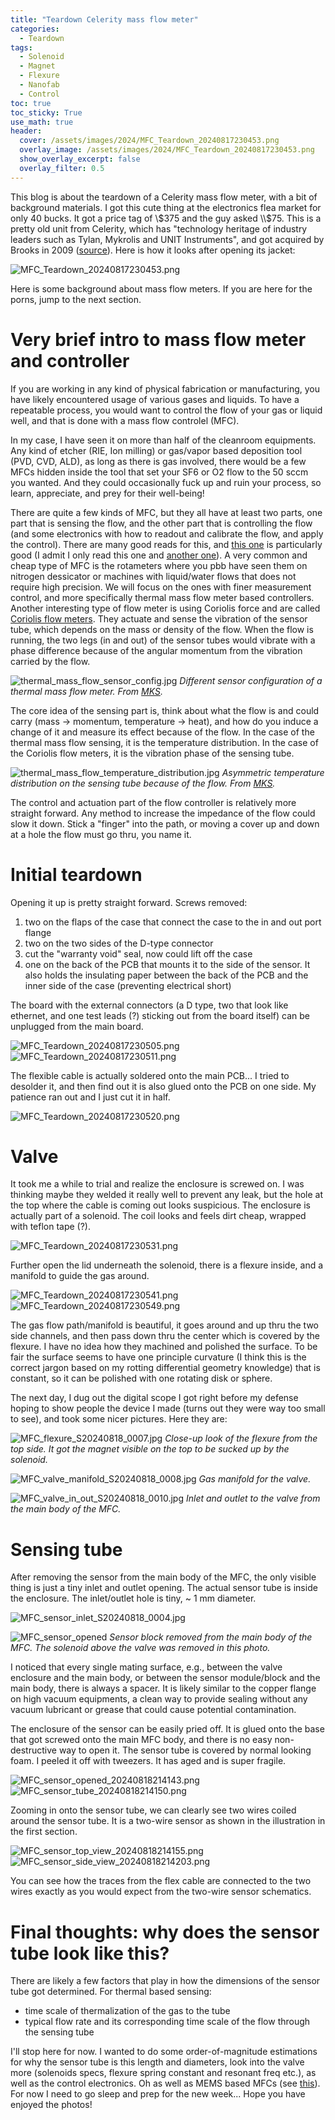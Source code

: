 ```yaml
---
title: "Teardown Celerity mass flow meter"
categories:
  - Teardown
tags:
  - Solenoid
  - Magnet
  - Flexure
  - Nanofab
  - Control
toc: true
toc_sticky: True
use_math: true
header:
  cover: /assets/images/2024/MFC_Teardown_20240817230453.png
  overlay_image: /assets/images/2024/MFC_Teardown_20240817230453.png
  show_overlay_excerpt: false
  overlay_filter: 0.5
---
```



This blog is about the teardown of a Celerity mass flow meter, with a bit of background materials. I got this cute thing at the electronics flea market for only 40 bucks. It got a price tag of \\$375 and the guy asked \\$75. This is a pretty old unit from Celerity, which has "technology heritage of industry leaders such as Tylan, Mykrolis and UNIT Instruments", and got acquired by Brooks in 2009 ([source](https://www.brooksinstrument.com/en/about-us/history)). Here is how it looks after opening its jacket:


![MFC_Teardown_20240817230453.png](/assets/images/2024/MFC_Teardown_20240817230453.png)

Here is some background about mass flow meters. If you are here for the porns, jump to the next section.


# Very brief intro to mass flow meter and controller

If you are working in any kind of physical fabrication or manufacturing, you have likely encountered usage of various gases and liquids. To have a repeatable process, you would want to control the flow of your gas or liquid well, and that is done with a mass flow controlel (MFC).

In my case, I have seen it on more than half of the cleanroom equipments. Any kind of etcher (RIE, Ion milling) or gas/vapor based deposition tool (PVD, CVD, ALD), as long as there is gas involved, there would be a few MFCs hidden inside the tool that set your SF6 or O2 flow to the 50 sccm you wanted. And they could occasionally fuck up and ruin your process, so learn, appreciate, and prey for their well-being!

There are quite a few kinds of MFC, but they all have at least two parts, one part that is sensing the flow, and the other part that is controlling the flow (and some electronics with how to readout and calibrate the flow, and apply the control). There are many good reads for this, and [this one](https://www.mks.com/mass-flow-technology-technote) is particularly good (I admit I only read this one and [another one](https://www.bronkhorst.com/en-us/service-support/knowledge-base/coriolis-mass-flow-measuring-principle/)). A very common and cheap type of MFC is the rotameters where you pbb have seen them on nitrogen dessicator or machines with liquid/water flows that does not require high precision. We will focus on the ones with finer measurement control, and more specifically thermal mass flow meter based controllers. Another interesting type of flow meter is using Coriolis force and are called [Coriolis flow meters](https://www.bronkhorst.com/en-us/service-support/knowledge-base/coriolis-mass-flow-measuring-principle/). They actuate and sense the vibration of the sensor tube, which depends on the mass or density of the flow. When the flow is running, the two legs (in and out) of the sensor tubes would vibrate with a phase difference  because of the angular momentum from the vibration carried by the flow.

![thermal_mass_flow_sensor_config.jpg](/assets/images/2024/thermal_mass_flow_sensor_config.jpg)
*Different sensor configuration of a thermal mass flow meter. From [MKS](https://www.mks.com/mass-flow-technology-technote).*

The core idea of the sensing part is, think about what the flow is and could carry (mass -> momentum, temperature -> heat), and how do you induce a change of it and measure its effect because of the flow. In the case of the thermal mass flow sensing, it is the temperature distribution. In the case of the Coriolis flow meters, it is the vibration phase of the sensing tube.


![thermal_mass_flow_temperature_distribution.jpg](/assets/images/2024/thermal_mass_flow_temperature_distribution.jpg)
*Asymmetric temperature distribution on the sensing tube because of the flow. From [MKS](https://www.mks.com/mass-flow-technology-technote).*


The control and actuation part of the flow controller is relatively more straight forward. Any method to increase the impedance of the flow could slow it down. Stick a "finger" into the path, or moving a cover up and down at a hole the flow must go thru, you name it.


# Initial teardown

Opening it up is pretty straight forward. Screws removed:
1. two on the flaps of the case that connect the case to the in and out port flange
2. two on the two sides of the D-type connector
3. cut the "warranty void" seal, now could lift off the case
4. one on the back of the PCB that mounts it to the side of the sensor. It also holds the insulating paper between the back of the PCB and the inner side of the case (preventing electrical short)

The board with the external connectors (a D type, two that look like ethernet, and one test leads (?) sticking out from the board itself) can be unplugged from the main board.


![MFC_Teardown_20240817230505.png](/assets/images/2024/MFC_Teardown_20240817230505.png)
![MFC_Teardown_20240817230511.png](/assets/images/2024/MFC_Teardown_20240817230511.png)

The flexible cable is actually soldered onto the main PCB... I tried to desolder it, and then find out it is also glued onto the PCB on one side. My patience ran out and I just cut it in half.

![MFC_Teardown_20240817230520.png](/assets/images/2024/MFC_Teardown_20240817230520.png)


# Valve

It took me a while to trial and realize the enclosure is screwed on. I was thinking maybe they welded it really well to prevent any leak, but the hole at the top where the cable is coming out looks suspicious. The enclosure is actually part of a solenoid. The coil looks and feels dirt cheap, wrapped with teflon tape (?).



![MFC_Teardown_20240817230531.png](/assets/images/2024/MFC_Teardown_20240817230531.png)

Further open the lid underneath the solenoid, there is a flexure inside, and a manifold to guide the gas around.


![MFC_Teardown_20240817230541.png](/assets/images/2024/MFC_Teardown_20240817230541.png)
![MFC_Teardown_20240817230549.png](/assets/images/2024/MFC_Teardown_20240817230549.png)

The gas flow path/manifold is beautiful, it goes around and up thru the two side channels, and then pass down thru the center which is covered by the flexure. I have no idea how they machined and polished the surface. To be fair the surface seems to have one principle curvature (I think this is the correct jargon based on my rotting differential geometry knowledge) that is constant, so it can be polished with one rotating disk or sphere.

The next day, I dug out the digital scope I got right before my defense hoping to show people the device I made (turns out they were way too small to see), and took some nicer pictures. Here they are:

![MFC_flexure_S20240818_0007.jpg](/assets/images/2024/MFC_flexure_S20240818_0007.jpg)
*Close-up look of the flexure from the top side. It got the magnet visible on the top to be sucked up by the solenoid.*

![MFC_valve_manifold_S20240818_0008.jpg](/assets/images/2024/MFC_valve_manifold_S20240818_0008.jpg)
*Gas manifold for the valve.*

![MFC_valve_in_out_S20240818_0010.jpg](/assets/images/2024/MFC_valve_in_out_S20240818_0010.jpg)
*Inlet and outlet to the valve from the main body of the MFC.*




# Sensing tube

After removing the sensor from the main body of the MFC, the only visible thing is just a tiny inlet and outlet opening. The actual sensor tube is inside the enclosure. The inlet/outlet hole is tiny, ~ 1 mm diameter.


![MFC_sensor_inlet_S20240818_0004.jpg](/assets/images/2024/MFC_sensor_inlet_S20240818_0004.jpg)

![MFC_sensor_opened](/assets/images/2024/MFC_sensor_opened.jpeg)
*Sensor block removed from the main body of the MFC. The solenoid above the valve was removed in this photo.*

I noticed that every single mating surface, e.g., between the valve enclosure and the main body, or between the sensor module/block and the main body, there is always a spacer. It is likely similar to the copper flange on high vacuum equipments, a clean way to provide sealing without any vacuum lubricant or grease that could cause potential contamination.


The enclosure of the sensor can be easily pried off. It is glued onto the base that got screwed onto the main MFC body, and there is no easy non-destructive way to open it. The sensor tube is covered by normal looking foam. I peeled it off with tweezers. It has aged and is super fragile.

![MFC_sensor_opened_20240818214143.png](/assets/images/2024/MFC_sensor_opened_20240818214143.png)
![MFC_sensor_tube_20240818214150.png](/assets/images/2024/MFC_sensor_tube_20240818214150.png)

Zooming in onto the sensor tube, we can clearly see two wires coiled around the sensor tube. It is a two-wire sensor as shown in the illustration in the first section.

![MFC_sensor_top_view_20240818214155.png](/assets/images/2024/MFC_sensor_top_view_20240818214155.png)
![MFC_sensor_side_view_20240818214203.png](/assets/images/2024/MFC_sensor_side_view_20240818214203.png)

You can see how the traces from the flex cable are connected to the two wires exactly as you would expect from the two-wire sensor schematics.


# Final thoughts: why does the sensor tube look like this?

There are likely a few factors that play in how the dimensions of the sensor tube got determined. For thermal based sensing:
- time scale of thermalization of the gas to the tube
- typical flow rate and its corresponding time scale of the flow through the sensing tube




I'll stop here for now. I wanted to do some order-of-magnitude estimations for why the sensor tube is this length and diameters, look into the valve more (solenoids specs, flexure spring constant and resonant freq etc.), as well as the control electronics. Oh as well as MEMS based MFCs (see [this](https://pubs.aip.org/aip/rsi/article-abstract/91/10/105006/363406/A-microfluidic-flow-meter-with-micromachined)). For now I need to go sleep and prep for the new week... Hope you have enjoyed the photos!






